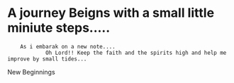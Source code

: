 # A journey Beigns with a small little miniute steps..... 
        As i embarak on a new note.... 
                Oh Lord!! Keep the faith and the spirits high and help me improve by small tides...
New Beginnings
